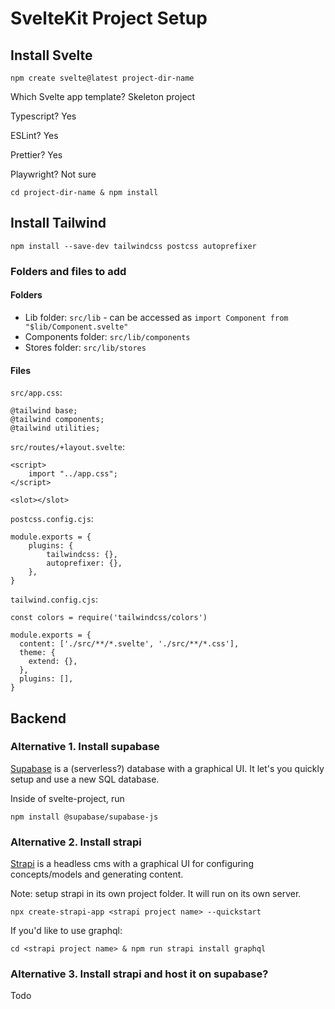 # SvelteKit Project Setup

## Install Svelte

`npm create svelte@latest project-dir-name`

Which Svelte app template? Skeleton project

Typescript? Yes

ESLint? Yes

Prettier? Yes

Playwright? Not sure

`cd project-dir-name & npm install`

## Install Tailwind

`npm install --save-dev tailwindcss postcss autoprefixer`

### Folders and files to add

#### Folders

* Lib folder: `src/lib` - can be accessed as `import Component from "$lib/Component.svelte"`
* Components folder: `src/lib/components`
* Stores folder: `src/lib/stores`

#### Files

`src/app.css`:

```
@tailwind base;
@tailwind components;
@tailwind utilities;
```

`src/routes/+layout.svelte`:

```
<script>
    import "../app.css";
</script>

<slot></slot>
```

`postcss.config.cjs`:

```
module.exports = {
    plugins: {
        tailwindcss: {},
        autoprefixer: {},
    },
}
```

`tailwind.config.cjs`:

```
const colors = require('tailwindcss/colors')

module.exports = {
  content: ['./src/**/*.svelte', './src/**/*.css'],
  theme: {
    extend: {},
  },
  plugins: [],
}
```

## Backend

### Alternative 1. Install supabase

[Supabase](https://supabase.com/) is a (serverless?) database with a graphical UI. It let's you quickly setup and use a new SQL database.

Inside of svelte-project, run

`npm install @supabase/supabase-js`

### Alternative 2. Install strapi

[Strapi](https://strapi.io/) is a headless cms with a graphical UI for configuring concepts/models and generating content.

Note: setup strapi in its own project folder. It will run on its own server.

`npx create-strapi-app <strapi project name> --quickstart`

If you'd like to use graphql:

`cd <strapi project name> & npm run strapi install graphql`

### Alternative 3. Install strapi and host it on supabase?

Todo
